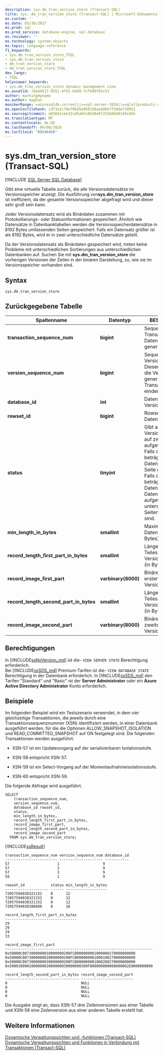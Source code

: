 ```yaml
---
description: sys.dm_tran_version_store (Transact-SQL)
title: sys. dm_tran_version_store (Transact-SQL) | Microsoft-Dokumentation
ms.custom: ''
ms.date: 03/30/2017
ms.prod: sql
ms.prod_service: database-engine, sql-database
ms.reviewer: ''
ms.technology: system-objects
ms.topic: language-reference
f1_keywords:
- sys.dm_tran_version_store_TSQL
- sys.dm_tran_version_store
- dm_tran_version_store
- dm_tran_version_store_TSQL
dev_langs:
- TSQL
helpviewer_keywords:
- sys.dm_tran_version_store dynamic management view
ms.assetid: 7ab44517-0351-4f91-bdd9-7cf940f03c51
author: markingmyname
ms.author: maghan
monikerRange: =azuresqldb-current||>=sql-server-2016||=sqlallproducts-allversions||>=sql-server-linux-2017||=azuresqldb-mi-current
ms.openlocfilehash: cd71e1c70ef06d5e669158aea06b7f3dde720951
ms.sourcegitcommit: dd36d1cbe32cd5a65c6638e8f252b0bd8145e165
ms.translationtype: MT
ms.contentlocale: de-DE
ms.lasthandoff: 09/08/2020
ms.locfileid: "89546450"
---
```

# <a name="sysdm_tran_version_store-transact-sql"></a>sys.dm_tran_version_store (Transact-SQL)
[!INCLUDE [SQL Server SQL Database](../../includes/applies-to-version/sql-asdb.md)]

  Gibt eine virtuelle Tabelle zurück, die alle Versionsdatensätze im Versionsspeicher anzeigt. Die Ausführung von**sys.dm_tran_version_store** ist ineffizient, da der gesamte Versionsspeicher abgefragt wird und dieser sehr groß sein kann.  
  
 Jeder Versionsdatensatz wird als Binärdaten zusammen mit Protokollierungs- oder Statusinformationen gespeichert. Ähnlich wie Datensätze in Datenbanktabellen werden die Versionsspeicherdatensätze in 8192 Bytes umfassenden Seiten gespeichert. Falls ein Datensatz größer ist als 8192 Bytes, wird er in zwei unterschiedliche Datensätze geteilt.  
  
 Da der Versionsdatensatz als Binärdaten gespeichert wird, treten keine Probleme mit unterschiedlichen Sortierungen aus unterschiedlichen Datenbanken auf. Suchen Sie mit **sys.dm_tran_version_store** die vorherigen Versionen der Zeilen in der binären Darstellung, so, wie sie im Versionsspeicher vorhanden sind.  
  
  
## <a name="syntax"></a>Syntax  
  
```  
sys.dm_tran_version_store  
```  
  
## <a name="table-returned"></a>Zurückgegebene Tabelle  
  
|Spaltenname|Datentyp|BESCHREIBUNG|  
|-----------------|---------------|-----------------|  
|**transaction_sequence_num**|**bigint**|Sequenznummer der Transaktion, die die Datensatzversion generiert.|  
|**version_sequence_num**|**bigint**|Sequenznummer des Versionsdatensatzes. Dieser Wert ist in der die Version generierenden Transaktion eindeutig.|  
|**database_id**|**int**|Datenbank-ID des Versionsdatensatzes.|  
|**rowset_id**|**bigint**|Rowset-ID des Datensatzes.|  
|**status**|**tinyint**|Gibt an, ob ein Versionsdatensatz auf zwei Datensätze aufgeteilt wurde. Falls der Wert 0 beträgt, wird der Datensatz in einer Seite gespeichert. Falls der Wert 1 beträgt, ist der Datensatz auf zwei Datensätze aufgeteilt, die in zwei unterschiedlichen Seiten gespeichert sind.|  
|**min_length_in_bytes**|**smallint**|Maximale Länge des Datensatzes (in Bytes).|  
|**record_length_first_part_in_bytes**|**smallint**|Länge des ersten Teiles des Versionsdatensatzes (in Bytes).|  
|**record_image_first_part**|**varbinary(8000)**|Binäres Image des ersten Teiles des Versionsdatensatzes.|  
|**record_length_second_part_in_bytes**|**smallint**|Länge des zweiten Teiles des Versionsdatensatzes (in Bytes).|  
|**record_image_second_part**|**varbinary(8000)**|Binäres Image des zweiten Teiles des Versionsdatensatzes.|  
  
## <a name="permissions"></a>Berechtigungen

In [!INCLUDE[ssNoVersion_md](../../includes/ssnoversion-md.md)] ist die- `VIEW SERVER STATE` Berechtigung erforderlich.   
Bei [!INCLUDE[ssSDS_md](../../includes/sssds-md.md)] Premium-Tarifen ist die- `VIEW DATABASE STATE` Berechtigung in der Datenbank erforderlich. In [!INCLUDE[ssSDS_md](../../includes/sssds-md.md)] den Tarifen "Standard" und "Basic" ist der  **Server Administrator** oder ein **Azure Active Directory Administrator** Konto erforderlich.   
  
## <a name="examples"></a>Beispiele  
 Im folgenden Beispiel wird ein Testszenario verwendet, in dem vier gleichzeitige Transaktionen, die jeweils durch eine Transaktionssequenznummer (XSN) identifiziert werden, in einer Datenbank ausgeführt werden, für die die Optionen ALLOW_SNAPSHOT_ISOLATION und READ_COMMITTED_SNAPSHOT auf ON festgelegt sind. Die folgenden Transaktionen werden ausgeführt:  
  
-   XSN-57 ist ein Updatevorgang auf der serialisierbaren Isolationsstufe.  
  
-   XSN-58 entspricht XSN-57.  
  
-   XSN-59 ist ein Select-Vorgang auf der Momentaufnahmeisolationsstufe.  
  
-   XSN-60 entspricht XSN-59.  
  
 Die folgende Abfrage wird ausgeführt.  
  
```  
SELECT  
    transaction_sequence_num,  
    version_sequence_num,  
    database_id rowset_id,  
    status,  
    min_length_in_bytes,  
    record_length_first_part_in_bytes,  
    record_image_first_part,  
    record_length_second_part_in_bytes,  
    record_image_second_part  
  FROM sys.dm_tran_version_store;  
```  
  
 [!INCLUDE[ssResult](../../includes/ssresult-md.md)]  
  
```  
transaction_sequence_num version_sequence_num database_id  
------------------------ -------------------- -----------  
57                      1                    9             
57                      2                    9             
57                      3                    9             
58                      1                    9             
  
rowset_id            status min_length_in_bytes  
-------------------- ------ -------------------  
72057594038321152    0      12                   
72057594038321152    0      12                   
72057594038321152    0      12                   
72057594038386688    0      16                   
  
record_length_first_part_in_bytes  
---------------------------------  
29                                 
29                                 
29                                 
33                                 
  
record_image_first_part                                               
--------------------------------------------------------------------  
0x50000C0073000000010000000200FCB000000001000000270000000000          
0x50000C0073000000020000000200FCB000000001000100270000000000          
0x50000C0073000000030000000200FCB000000001000200270000000000          
0x500010000100000002000000030000000300F800000000000000002E0000000000  
  
record_length_second_part_in_bytes record_image_second_part  
---------------------------------- ------------------------  
0                                  NULL  
0                                  NULL  
0                                  NULL  
0                                  NULL  
```  
  
 Die Ausgabe zeigt an, dass XSN-57 drei Zeilenversionen aus einer Tabelle und XSN-58 eine Zeilenversion aus einer anderen Tabelle erstellt hat.  
  
## <a name="see-also"></a>Weitere Informationen  
 [Dynamische Verwaltungssichten und -funktionen &#40;Transact-SQL&#41;](~/relational-databases/system-dynamic-management-views/system-dynamic-management-views.md)   
 [Dynamische Verwaltungssichten und Funktionen in Verbindung mit Transaktionen &#40;Transact-SQL&#41;](../../relational-databases/system-dynamic-management-views/transaction-related-dynamic-management-views-and-functions-transact-sql.md)  
  
  
